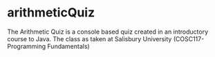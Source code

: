 # arithmeticQuiz
The Arithmetic Quiz is a console based quiz created in an introductory course to Java. 
The class as taken at Salisbury University (COSC117- Programming Fundamentals)
